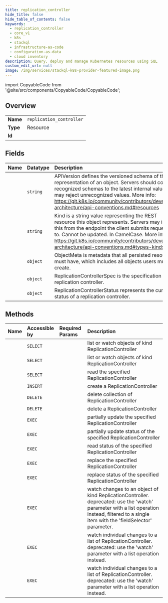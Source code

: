```yaml
---
title: replication_controller
hide_title: false
hide_table_of_contents: false
keywords:
  - replication_controller
  - core_v1
  - k8s    
  - stackql
  - infrastructure-as-code
  - configuration-as-data
  - cloud inventory
description: Query, deploy and manage Kubernetes resources using SQL
custom_edit_url: null
image: /img/services/stackql-k8s-provider-featured-image.png
---
```


import CopyableCode from '@site/src/components/CopyableCode/CopyableCode';




## Overview
<table><tbody>
<tr><td><b>Name</b></td><td><code>replication_controller</code></td></tr>
<tr><td><b>Type</b></td><td>Resource</td></tr>
<tr><td><b>Id</b></td><td><CopyableCode code="k8s.core_v1.replication_controller" /></td></tr>
</tbody></table>

## Fields
| Name | Datatype | Description |
|:-----|:---------|:------------|
| <CopyableCode code="apiVersion" /> | `string` | APIVersion defines the versioned schema of this representation of an object. Servers should convert recognized schemas to the latest internal value, and may reject unrecognized values. More info: https://git.k8s.io/community/contributors/devel/sig-architecture/api-conventions.md#resources |
| <CopyableCode code="kind" /> | `string` | Kind is a string value representing the REST resource this object represents. Servers may infer this from the endpoint the client submits requests to. Cannot be updated. In CamelCase. More info: https://git.k8s.io/community/contributors/devel/sig-architecture/api-conventions.md#types-kinds |
| <CopyableCode code="metadata" /> | `object` | ObjectMeta is metadata that all persisted resources must have, which includes all objects users must create. |
| <CopyableCode code="spec" /> | `object` | ReplicationControllerSpec is the specification of a replication controller. |
| <CopyableCode code="status" /> | `object` | ReplicationControllerStatus represents the current status of a replication controller. |
## Methods
| Name | Accessible by | Required Params | Description |
|:-----|:--------------|:----------------|:------------|
| <CopyableCode code="listCoreV1NamespacedReplicationController" /> | `SELECT` | <CopyableCode code="namespace, cluster_addr, protocol" /> | list or watch objects of kind ReplicationController |
| <CopyableCode code="listCoreV1ReplicationControllerForAllNamespaces" /> | `SELECT` | <CopyableCode code="cluster_addr, protocol" /> | list or watch objects of kind ReplicationController |
| <CopyableCode code="readCoreV1NamespacedReplicationController" /> | `SELECT` | <CopyableCode code="name, namespace, cluster_addr, protocol" /> | read the specified ReplicationController |
| <CopyableCode code="createCoreV1NamespacedReplicationController" /> | `INSERT` | <CopyableCode code="namespace, cluster_addr, protocol" /> | create a ReplicationController |
| <CopyableCode code="deleteCoreV1CollectionNamespacedReplicationController" /> | `DELETE` | <CopyableCode code="namespace, cluster_addr, protocol" /> | delete collection of ReplicationController |
| <CopyableCode code="deleteCoreV1NamespacedReplicationController" /> | `DELETE` | <CopyableCode code="name, namespace, cluster_addr, protocol" /> | delete a ReplicationController |
| <CopyableCode code="patchCoreV1NamespacedReplicationController" /> | `EXEC` | <CopyableCode code="name, namespace, cluster_addr, protocol" /> | partially update the specified ReplicationController |
| <CopyableCode code="patchCoreV1NamespacedReplicationControllerStatus" /> | `EXEC` | <CopyableCode code="name, namespace, cluster_addr, protocol" /> | partially update status of the specified ReplicationController |
| <CopyableCode code="readCoreV1NamespacedReplicationControllerStatus" /> | `EXEC` | <CopyableCode code="name, namespace, cluster_addr, protocol" /> | read status of the specified ReplicationController |
| <CopyableCode code="replaceCoreV1NamespacedReplicationController" /> | `EXEC` | <CopyableCode code="name, namespace, cluster_addr, protocol" /> | replace the specified ReplicationController |
| <CopyableCode code="replaceCoreV1NamespacedReplicationControllerStatus" /> | `EXEC` | <CopyableCode code="name, namespace, cluster_addr, protocol" /> | replace status of the specified ReplicationController |
| <CopyableCode code="watchCoreV1NamespacedReplicationController" /> | `EXEC` | <CopyableCode code="name, namespace, cluster_addr, protocol" /> | watch changes to an object of kind ReplicationController. deprecated: use the 'watch' parameter with a list operation instead, filtered to a single item with the 'fieldSelector' parameter. |
| <CopyableCode code="watchCoreV1NamespacedReplicationControllerList" /> | `EXEC` | <CopyableCode code="namespace, cluster_addr, protocol" /> | watch individual changes to a list of ReplicationController. deprecated: use the 'watch' parameter with a list operation instead. |
| <CopyableCode code="watchCoreV1ReplicationControllerListForAllNamespaces" /> | `EXEC` | <CopyableCode code="cluster_addr, protocol" /> | watch individual changes to a list of ReplicationController. deprecated: use the 'watch' parameter with a list operation instead. |

